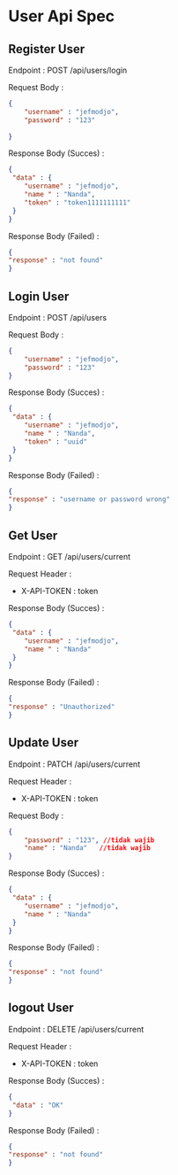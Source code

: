 # User Api Spec

## Register User

Endpoint : POST /api/users/login

Request Body : 

``` json
{
    "username" : "jefmodjo",
    "password" : "123"
    
}
```
Response Body (Succes) :
```json
{
 "data" : {
    "username" : "jefmodjo",
    "name " : "Nanda",
    "token" : "token1111111111"
 }
}
```
Response Body (Failed) :
```json
{
"response" : "not found"
}
```

## Login User

Endpoint : POST /api/users

Request Body : 

``` json
{
    "username" : "jefmodjo",
    "password" : "123"
}
```
Response Body (Succes) :
```json
{
 "data" : {
    "username" : "jefmodjo",
    "name " : "Nanda",
    "token" : "uuid"
 }
}
```
Response Body (Failed) :
```json
{
"response" : "username or password wrong"
}
```

## Get User
Endpoint : GET /api/users/current

Request Header :
- X-API-TOKEN : token

Response Body (Succes) :
```json
{
 "data" : {
    "username" : "jefmodjo",
    "name " : "Nanda"
 }
}
```
Response Body (Failed) :
```json
{
"response" : "Unauthorized"
}
```
## Update User

Endpoint : PATCH /api/users/current

Request Header :
- X-API-TOKEN : token

Request Body : 

``` json
{
    "password" : "123", //tidak wajib
    "name" : "Nanda"   //tidak wajib
}
```
Response Body (Succes) :
```json
{
 "data" : {
    "username" : "jefmodjo",
    "name " : "Nanda"
 }
}
```
Response Body (Failed) :
```json
{
"response" : "not found"
}
```
## logout User

Endpoint : DELETE /api/users/current

Request Header :
- X-API-TOKEN : token

Response Body (Succes) :
```json
{
 "data" : "OK"
}
```
Response Body (Failed) :
```json
{
"response" : "not found"
}
```
